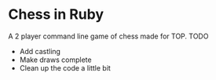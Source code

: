# Chess in Ruby
A 2 player command line game of chess made for TOP.
TODO
 - Add castling
 - Make draws complete
 - Clean up the code a little bit